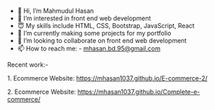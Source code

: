 - 👋 Hi, I’m Mahmudul Hasan
- 👀 I’m interested in front end web development 
- &#128519; My skills include HTML, CSS, Bootstrap, JavaScript, React
- 🌱 I’m currently making some projects for my portfolio
- 💞️ I’m looking to collaborate on front end web development
- 📫 How to reach me: - mhasan.bd.95@gmail.com
<p>Recent work:-</p>
<p>1. Ecommerce Website: <a href="https://mhasan1037.github.io/E-commerce-2/">https://mhasan1037.github.io/E-commerce-2/</a></p>
<p>2. Ecommerce Website: <a href="https://mhasan1037.github.io/Complete-e-commerce/">https://mhasan1037.github.io/Complete-e-commerce/</a></p>

<!---
mHasan1037/mHasan1037 is a ✨ special ✨ repository because its `README.md` (this file) appears on your GitHub profile.
You can click the Preview link to take a look at your changes.
--->
